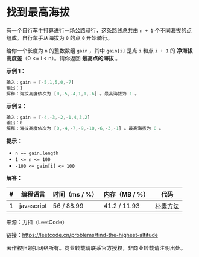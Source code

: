 # 找到最高海拔

有一个自行车手打算进行一场公路骑行，这条路线总共由 `n + 1` 个不同海拔的点组成。自行车手从海拔为 `0` 的点 `0` 开始骑行。

给你一个长度为 `n` 的整数数组 `gain` ，其中 `gain[i]` 是点 `i` 和点 `i + 1` 的 **净海拔高度差**（0 <= i < n）。请你返回 **最高点的海拔** 。

**示例 1：**

``` javascript
输入：gain = [-5,1,5,0,-7]
输出：1
解释：海拔高度依次为 [0,-5,-4,1,1,-6] 。最高海拔为 1 。
```

**示例 2：**

``` javascript
输入：gain = [-4,-3,-2,-1,4,3,2]
输出：0
解释：海拔高度依次为 [0,-4,-7,-9,-10,-6,-3,-1] 。最高海拔为 0 。
```

**提示：**

- `n == gain.length`
- `1 <= n <= 100`
- `-100 <= gain[i] <= 100`

**解答：**

**#**|**编程语言**|**时间（ms / %）**|**内存（MB / %）**|**代码**
--|--|--|--|--
1|javascript|56 / 88.99|41.2 / 11.93|[朴素方法](./javascript/ac_v1.js)

来源：力扣（LeetCode）

链接：https://leetcode.cn/problems/find-the-highest-altitude

著作权归领扣网络所有。商业转载请联系官方授权，非商业转载请注明出处。
